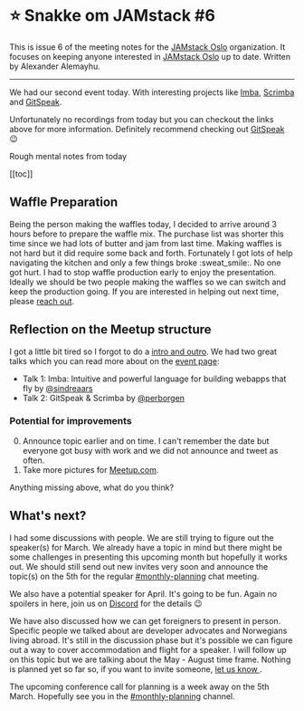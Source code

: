 # ⭐️ Snakke om JAMstack #6

This is issue 6 of the meeting notes for the [JAMstack Oslo][7] organization.
It focuses on keeping anyone interested in [JAMstack Oslo][7] up to date.
Written by Alexander Alemayhu. 

---

We had our second event today. With interesting projects like [Imba][imba],
[Scrimba][scrimba] and [GitSpeak][gitspeak]. 

Unfortunately no recordings from today but you can checkout the links above for
more information. Definitely recommend checking out [GitSpeak][gitspeak] :wink:

Rough mental notes from today

[[toc]]

## Waffle Preparation

Being the person making the waffles today, I decided to arrive around 3 hours
before to prepare the waffle mix. The purchase list was shorter this time since
we had lots of butter and jam from last time.  Making waffles is not hard but
it did require some back and forth. Fortunately I got lots of help navigating
the kitchen and only a few things broke :sweat\_smile:. No one got hurt. I had
to stop waffle production early to enjoy the presentation.  Ideally we should
be two people making the waffles so we can switch and keep the production
going.  If you are interested in helping out next time, please [reach
out][ping].

## Reflection on the Meetup structure

I got a little bit tired so I forgot to do a [intro and outro][intro-outro].
We had two great talks which you can read more about on the [event
page][258012517]:

- Talk 1: Imba: Intuitive and powerful language for building webapps that fly by [@sindreaars](https://twitter.com/sindreaars)
- Talk 2: GitSpeak & Scrimba by [@perborgen](https://twitter.com/perborgen)

### Potential for improvements

0. Announce topic earlier and on time. I can't remember the date but everyone
   got busy with work and we did not announce and tweet as often.
0. Take more pictures for [Meetup.com][7].

Anything missing above, what do you think?

## What's next?

I had some discussions with people. We are still trying to figure out the
speaker(s) for March. We already have a topic in mind but there might be some
challenges in presenting this upcoming month but hopefully it works out. We
should still send out new invites very soon and announce the topic(s) on the
5th for the regular [#monthly-planning][mp] chat meeting.

We also have a potential speaker for April. It's going to be fun. Again no
spoilers in here, join us on [Discord][mp] for the details :wink:

We have also discussed how we can get foreigners to present in person.
Specific people we talked about are developer advocates and Norwegians living
abroad.  It's still in the discussion phase but it's possible we can figure
out a way to cover accommodation and flight for a speaker. I will follow up
on this topic but we are talking about the May - August time frame.  Nothing is
planned yet so far so, if you want to invite someone, [let us know ][ping].

The upcoming conference call for planning is  a week away on the 5th March.
Hopefully see you in the [#monthly-planning][mp] channel.

[ping]: https://jamstack-oslo.no/#ways-to-reach-out
[257379094]: https://www.meetup.com/de-DE/JAMstack-Oslo/events/257379094/
[mp]: https://discord.gg/vtnng5g
[7]: https://www.meetup.com/JAMstack-Oslo/
[r]: https://medium.freecodecamp.org/the-virtual-dom-is-slow-meet-the-memoized-dom-bb19f546cc52
[imba]: http://imba.io/
[scrimba]: https://scrimba.com/
[gitspeak]: https://gitspeak.com/
[intro-outro]: organization/intro-outro.html#introduction-and-conclusion
[258012517]: https://www.meetup.com/JAMstack-Oslo/events/258012517/
